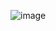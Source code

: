 ![image](https://github.com/Faiqazmi/project-3/assets/56787824/271debad-8c57-44d4-8e5d-b66e0f7a6d15)
